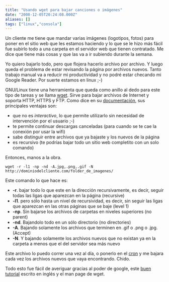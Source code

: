 ```yaml
---
title: "Usando wget para bajar canciones o imágenes"
date: "2008-12-05T20:24:08.000Z"
aliases: []
tags: ["linux","consola"]
---
```


Un cliente me tiene que mandar varias imágenes (logotipos, fotos) para poner en el sitio web que les estamos haciendo y lo que se le hizo más fácil fue subirlo todo a una carpeta en el servidor web que tienen contratado. Me dice que tiene más cosas y que las va a ir subiendo durante la semana.

Yo quiero bajarlo todo, pero que flojera hacerlo archivo por archivo. Y luego queda el problema de estar revisando la página por archivos nuevos. Tanto trabajo manual va a reducir mi productividad y no podré estar checando mi Google Reader. Por suerte estamos en linux ;-)

GNU/Linux tiene una herramienta que queda como anillo al dedo para este tipo de tareas y se llama [wget](http://www.gnu.org/software/wget/). Sirve para bajar archivos de Internet y soporta HTTP, HTTPS y FTP. Como dice en su [documentación](http://www.gnu.org/software/wget/manual/), sus principales ventajas son:

- que no es _interactivo_, lo que permite utilizarlo sin necesidad de intervención por el usuario ;-)
- te permite continuar descargas canceladas (para cuando se te cae la conexión por usar la wifi)
- sabe distinguir entre archivos que ya bajaste y los nuevos de la página
- es recursivo (te podrías bajar todo un sitio web completito con un solo comando)

Entonces, manos a la obra.

    wget -r -l1 -np -nd -A.jpg,.png,.gif -N http://dominiodelcliente.com/folder_de_imagenes/

Este comando lo que hace es:

- __-r__. bajar todo lo que este en la dirección recursivamente, es decir, seguir todas las ligas que aparezcan en la página (recursive)
- __-l1__. pero sólo hasta un nivel de recursividad, es decir, sin seguir las ligas que aparezcan en las otras páginas que se baje (level 1)
- __-np__. Sin bajarse los archivos de carpetas en niveles superiores (no parent)
- __-nd__. Bajandolo todo en un sólo directorio (no directories)
- __-A__. Bajando solamente los archivos que terminen en .gif o .png o .jpg. (Accept)
- __-N__. Y bajando solamente los archivos nuevos que no existan ya en la carpeta a menos que el del servidor sea más nuevo

Este archivo lo puedo correr una vez al día, o ponerlo en el [cron](http://es.wikipedia.org/wiki/Cron_(unix)) y me bajara cada vez los archivos nuevos que vaya encontrando. Chido.

Todo esto fue fácil de averiguar gracias al poder de google, este [buen tutorial](http://www.veen.com/jeff/archives/000573.html) escrito en inglés y el man page de wget.